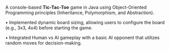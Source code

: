 A console-based **Tic-Tac-Toe** game in Java using Object-Oriented Programming principles (Inheritance, Polymorphism, and Abstraction).

•	Implemented dynamic board sizing, allowing users to configure the board (e.g., 3x3, 4x4) before starting the game.


•	Integrated Human vs AI gameplay with a basic AI opponent that utilizes random moves for decision-making.
